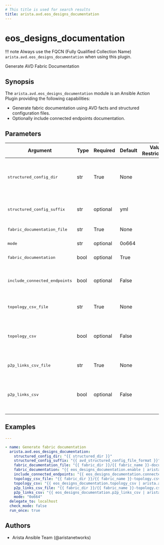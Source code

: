 ```yaml
---
# This title is used for search results
title: arista.avd.eos_designs_documentation
---
```

<!--
  ~ Copyright (c) 2023-2025 Arista Networks, Inc.
  ~ Use of this source code is governed by the Apache License 2.0
  ~ that can be found in the LICENSE file.
  -->

# eos_designs_documentation

!!! note
    Always use the FQCN (Fully Qualified Collection Name) `arista.avd.eos_designs_documentation` when using this plugin.

Generate AVD Fabric Documentation

## Synopsis

The `arista.avd.eos_designs_documentation` module is an Ansible Action Plugin providing the following capabilities:

- Generate fabric documentation using AVD facts and structured configuration files.
- Optionally include connected endpoints documentation.

## Parameters

| Argument | Type | Required | Default | Value Restrictions | Description |
| -------- | ---- | -------- | ------- | ------------------ | ----------- |
| <samp>structured_config_dir</samp> | str | True | None |  | Path to directory containing files with AVD structured configurations. |
| <samp>structured_config_suffix</samp> | str | optional | yml |  | File suffix for AVD structured configuration files. |
| <samp>fabric_documentation_file</samp> | str | True | None |  | Path to output Markdown file. |
| <samp>mode</samp> | str | optional | 0o664 |  | Mode of output files. |
| <samp>fabric_documentation</samp> | bool | optional | True |  | Generate fabric documentation. |
| <samp>include_connected_endpoints</samp> | bool | optional | False |  | Include connected endpoints in fabric documentation. |
| <samp>topology_csv_file</samp> | str | True | None |  | Path to output topology CSV file. |
| <samp>topology_csv</samp> | bool | optional | False |  | Generate Topology CSV with all interfaces towards other devices. |
| <samp>p2p_links_csv_file</samp> | str | True | None |  | Path to output P2P links CSV file. |
| <samp>p2p_links_csv</samp> | bool | optional | False |  | Generate P2P links CSV with all routed point-to-point links between devices. |

## Examples

```yaml
---

- name: Generate fabric documentation
  arista.avd.eos_designs_documentation:
    structured_config_dir: "{{ structured_dir }}"
    structured_config_suffix: "{{ avd_structured_config_file_format }}"
    fabric_documentation_file: "{{ fabric_dir }}/{{ fabric_name }}-documentation.md"
    fabric_documentation: "{{ eos_designs_documentation.enable | arista.avd.default(true) }}"
    include_connected_endpoints: "{{ eos_designs_documentation.connected_endpoints | arista.avd.default(false) }}"
    topology_csv_file: "{{ fabric_dir }}/{{ fabric_name }}-topology.csv"
    topology_csv: "{{ eos_designs_documentation.topology_csv | arista.avd.default(true) }}"
    p2p_links_csv_file: "{{ fabric_dir }}/{{ fabric_name }}-topology.csv"
    p2p_links_csv: "{{ eos_designs_documentation.p2p_links_csv | arista.avd.default(true) }}"
    mode: "0o664"
  delegate_to: localhost
  check_mode: false
  run_once: true
```

## Authors

- Arista Ansible Team (@aristanetworks)
